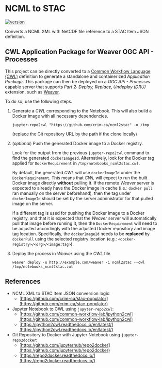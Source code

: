 # NCML to STAC

[![version](https://img.shields.io/github/v/tag/crim-ca/ncml2stac?label=latest%20version)](https://github.com/crim-ca/ncml2stac/tree/0.3.0)

Converts a NCML XML with NetCDF file reference to a STAC Item JSON definition.

## CWL Application Package for Weaver OGC API - Processes

This project can be directly converted to a [Common Workflow Language (CWL)](https://www.commonwl.org/) definition
to generate a standalone and containerized *Application Package*. This package can then be deployed on
a *OGC API - Processes* capable server that supports *Part 2: Deploy, Replace, Undeploy (DRU)* extension, such
as [Weaver](https://github.com/crim-ca/weaver).

To do so, use the following steps.

1.  Generate a *CWL* corresponding to the Notebook. This will also build a Docker image with all necessary dependencies.

    ```shell
    jupyter-repo2cwl "https://github.com/crim-ca/ncml2stac" -o /tmp
    ```

    (replace the Git repository URL by the path if the clone locally)

2.  (*optional*) Push the generated Docker image to a Docker registry.

    Look for the output from the previous `jupyter-repo2cwl` command to find the generated `dockerImageId`.
    Alternatively, look for the Docker tag applied for `DockerRequirement` in `/tmp/notebooks_ncml2stac.cwl`.

    By default, the generated *CWL* will use `dockerImageId` under the `DockerRequirement`.
    This means that *CWL* will expect to run the built Docker image directly **without** pulling it.
    If the remote *Weaver* server is expected to already have the Docker image in cache
    (i.e.: `docker pull` ran manually on the server beforehand), then the tag under `dockerImageId` should be set
    by the server administrator for that pulled image on the server.

    If a different tag is used for pushing the Docker image to a Docker registry, and that it is expected that
    the *Weaver* server will automatically pull that image before running it, then the `DockerRequirement` will
    need to be adjusted accordingly with the adjusted Docker repository and image tag location.
    Specifically, the `dockerImageId` needs to be **replaced** by `dockerPull` using the selected
    registry location (e.g.: `<docker-registry>/<org>/<image:tag>`).

3.  Deploy the process in *Weaver* using the *CWL* file.

    ```shell
    weaver deploy -u http://example.com/weaver -i ncml2stac --cwl /tmp/notebooks_ncml2stac.cwl
    ```

## References

- NCML XML to STAC Item JSON conversion logic:
  - [https://github.com/crim-ca/stac-populator](https://github.com/crim-ca/stac-populator)
- Jupyter Notebook to CWL using `jupyter-repo2cwl`:
  - [https://github.com/common-workflow-lab/ipython2cwl](https://github.com/common-workflow-lab/ipython2cwl)
  - [https://ipython2cwl.readthedocs.io/en/latest/](https://ipython2cwl.readthedocs.io/en/latest/)
- Git Repository to Docker with Jupyter Notebook using `jupyter-repo2docker`:
  - [https://github.com/jupyterhub/repo2docker](https://github.com/jupyterhub/repo2docker)
  - [https://repo2docker.readthedocs.io/](https://repo2docker.readthedocs.io/)
